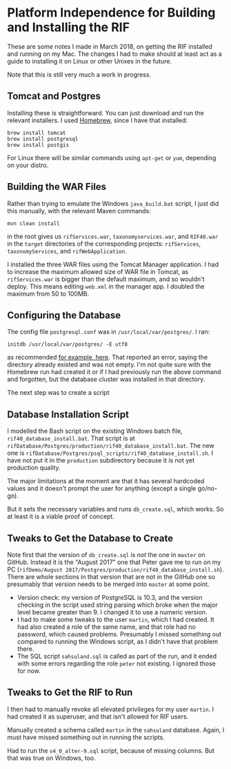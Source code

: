 # Platform Independence for Building and Installing the RIF

These are some notes I made in March 2018, on getting the RIF installed and running on my Mac. The changes I had to make should at least act as a guide to installing it on Linux or other Unixes in the future.

Note that this is still very much a work in progress.

## Tomcat and Postgres

Installing these is straightforward. You can just download and run the relevant installers. I used [Homebrew](https://brew.sh), since I have that installed:

```
brew install tomcat
brew install postgresql
brew install postgis
```

For Linux there will be similar commands using `apt-get` or `yum`, depending on your distro.

## Building the WAR Files

Rather than trying to emulate the Windows `java_build.bat` script, I just did this manually, with the relevant Maven commands:

```
mvn clean install
```

in the root gives us `rifServices.war`, `taxonomyservices.war`, and `RIF40.war` in the `target` directories of the corresponding projects: `rifServices`, `taxonomyServices`, and `rifWebApplication`.

I installed the three WAR files using the Tomcat Manager application. I had to increase the maximum allowed size of WAR file in Tomcat, as `rifServices.war` is bigger than the default maximum, and so wouldn't deploy. This means editing `web.xml` in the manager app. I doubled the maximum from 50 to 100MB.

## Configuring the Database

The config file `postgresql.conf` was in `/usr/local/var/postgres/`. I ran:

```
initdb /usr/local/var/postgres/ -E utf8
```

as recommended [for example, here](https://mjanja.ch/2016/04/using-homebrews-postgresql-mac-os-x/). That reported an error, saying the directory already existed and was not empty. I'm not quite sure with the Homebrew run had created it or if I had previously run the above command and forgotten, but the database cluster was installed in that directory.

The next step was to create a script

## Database Installation Script

I modelled the Bash script on the existing Windows batch file, `rif40_database_install.bat`. That script is at `rifDatabase/Postgres/production/rif40_database_install.bat`. The new one is `rifDatabase/Postgres/psql_scripts/rif40_database_install.sh`. I have not put it in the `production` subdirectory because it is not yet production quality.

The major limitations at the moment are that it has several hardcoded values and it doesn't prompt the user for anything (except a single go/no-go).

But it sets the necessary variables and runs `db_create.sql`, which works. So at least it is a viable proof of concept.

## Tweaks to Get the Database to Create

Note first that the version of `db_create.sql` is _not_ the one in `master` on GitHub. Instead it is the "August 2017" one that Peter gave me to run on my PC (`rifDemo/August 2017/Postgres/production/rif40_database_install.sh`). There are whole sections in that version that are not in the GitHub one so presumably that version needs to be merged into `master` at some point.

- Version check: my version of PostgreSQL is 10.3, and the version checking in the script used string parsing which broke when the major level became greater than 9. I changed it to use a numeric version.
- I had to make some tweaks to the user `martin`, which I had created. It had also created a role of the same name, and that role had no password, which caused problems. Presumably I missed something out compared to running the Windows script, as I didn't have that problem there.
- The SQL script `sahsuland.sql` is called as part of the run, and it ended with some errors regarding the role `peter` not existing. I ignored those for now.

## Tweaks to Get the RIF to Run

I then had to manually revoke all elevated privileges for my user `martin`. I had created it as superuser, and that isn't allowed for RIF users.

Manually created a schema called `martin` in the `sahsuland` database. Again, I must have missed something out in running the scripts.

Had to run the `v4_0_alter-9.sql` script, because of missing columns. But that was true on Windows, too.









